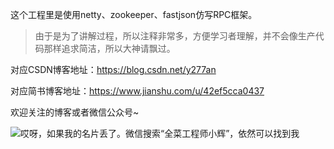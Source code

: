 这个工程里是使用netty、zookeeper、fastjson仿写RPC框架。

> 由于是为了讲解过程，所以注释非常多，方便学习者理解，并不会像生产代码那样追求简洁，所以大神请飘过。

对应CSDN博客地址：https://blog.csdn.net/y277an

对应简书博客地址：https://www.jianshu.com/u/42ef5cca0437

欢迎关注的博客或者微信公众号~

![哎呀，如果我的名片丢了。微信搜索“全菜工程师小辉”，依然可以找到我](http://mseddl.gitee.io/photos/always/weixin-public.png)